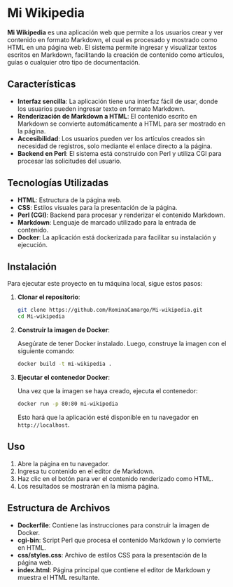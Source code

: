 # Mi Wikipedia

**Mi Wikipedia** es una aplicación web que permite a los usuarios crear y ver contenido en formato Markdown, el cual es procesado y mostrado como HTML en una página web. El sistema permite ingresar y visualizar textos escritos en Markdown, facilitando la creación de contenido como artículos, guías o cualquier otro tipo de documentación.

## Características

- **Interfaz sencilla**: La aplicación tiene una interfaz fácil de usar, donde los usuarios pueden ingresar texto en formato Markdown.
- **Renderización de Markdown a HTML**: El contenido escrito en Markdown se convierte automáticamente a HTML para ser mostrado en la página.
- **Accesibilidad**: Los usuarios pueden ver los artículos creados sin necesidad de registros, solo mediante el enlace directo a la página.
- **Backend en Perl**: El sistema está construido con Perl y utiliza CGI para procesar las solicitudes del usuario.
  
## Tecnologías Utilizadas

- **HTML**: Estructura de la página web.
- **CSS**: Estilos visuales para la presentación de la página.
- **Perl (CGI)**: Backend para procesar y renderizar el contenido Markdown.
- **Markdown**: Lenguaje de marcado utilizado para la entrada de contenido.
- **Docker**: La aplicación está dockerizada para facilitar su instalación y ejecución.

## Instalación

Para ejecutar este proyecto en tu máquina local, sigue estos pasos:

1. **Clonar el repositorio**:

   ```bash
   git clone https://github.com/RominaCamargo/Mi-wikipedia.git
   cd Mi-wikipedia
   ```

2. **Construir la imagen de Docker**:

   Asegúrate de tener Docker instalado. Luego, construye la imagen con el siguiente comando:

   ```bash
   docker build -t mi-wikipedia .
   ```

3. **Ejecutar el contenedor Docker**:

   Una vez que la imagen se haya creado, ejecuta el contenedor:

   ```bash
   docker run -p 80:80 mi-wikipedia
   ```

   Esto hará que la aplicación esté disponible en tu navegador en `http://localhost`.

## Uso

1. Abre la página en tu navegador.
2. Ingresa tu contenido en el editor de Markdown.
3. Haz clic en el botón para ver el contenido renderizado como HTML.
4. Los resultados se mostrarán en la misma página.

## Estructura de Archivos

- **Dockerfile**: Contiene las instrucciones para construir la imagen de Docker.
- **cgi-bin**: Script Perl que procesa el contenido Markdown y lo convierte en HTML.
- **css/styles.css**: Archivo de estilos CSS para la presentación de la página web.
- **index.html**: Página principal que contiene el editor de Markdown y muestra el HTML resultante.
